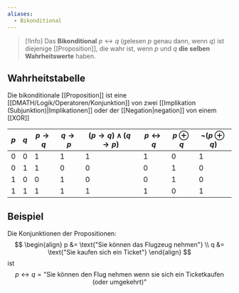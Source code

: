 ```yaml
---
aliases:
  - Bikonditional
---
```

>[!Info]
>Das **Bikonditional** $p \leftrightarrow q$ (gelesen $p$ genau dann, wenn $q$) ist diejenige [[Proposition]], die wahr ist, wenn $p$ und $q$ **die selben Wahrheitswerte** haben.


## Wahrheitstabelle
Die bikonditionale [[Proposition]] ist eine [[DMATH/Logik/Operatoren/Konjunktion]] von zwei [[Implikation (Subjunktion)|Implikationen]] oder der [[Negation|negation]] von einem [[XOR]]

| $p$ | $q$ | $p\to q$ | $q\to p$ | $(p\to q) \land(q\to p)$ | $p\leftrightarrow q$ | $p\oplus q$ | $\neg (p\oplus q)$ |
| --- | --- | -------- | -------- | ------------------------ | -------------------- | ----------- | ------------------ |
| 0   | 0   | 1        | 1        | 1                        | 1                    | 0           | 1                  |
| 0   | 1   | 1        | 0        | 0                        | 0                    | 1           | 0                  |
| 1   | 0   | 0        | 1        | 0                        | 0                    | 1           | 0                  |
| 1   | 1   | 1        | 1        | 1                        | 1                    | 0           | 1                  |
## Beispiel
Die Konjunktionen der Propositionen:
$$
\begin{align}
p &= \text{"Sie können das Flugzeug nehmen"} \\
q &= \text{"Sie kaufen sich ein Ticket"}
\end{align}
$$
ist
$$
p\leftrightarrow  q=\text{"Sie können den Flug nehmen wenn sie sich ein Ticketkaufen (oder umgekehrt)"}
$$


